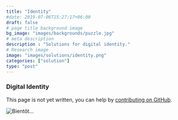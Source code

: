 ```yaml
---
title: "Identity"
#date: 2019-07-06T15:27:17+06:00
draft: false
# page title background image
bg_image: "images/backgrounds/puzzle.jpg"
# meta description
description : "Solutions for digital identity."
# Research image
image: "images/solutions/identity.png"
categories: ["solution"]
type: "post"
---
```


### Digital Identity


This page is not yet written, you can help by [contributing on GitHub](https://github.com/foopgp/foopgp-hugowebsite/blob/test/content/english/solutions/theme-identity.md).

![Bientôt…](/images/comingsoon.jpg)
